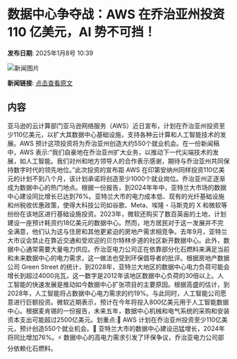 # 数据中心争夺战：AWS 在乔治亚州投资 110 亿美元，AI 势不可挡！

**发布日期**: 2025年1月8号 10:39

![新闻图片](https://pic.chinaz.com/picmap/202302031031488526_0.jpg)

**新闻链接**: [点击查看原文](https://www.aibase.com/zh/news/14553)

## 内容

亚马逊的云计算部门亚马逊网络服务（AWS）近日宣布，计划在乔治亚州投资至少110亿美元，以扩大其数据中心基础设施，支持各种云计算和人工智能技术的发展。AWS 预计这项投资将为乔治亚州创造大约550个就业机会。在一份新闻稿中，AWS 表示:“我们自豪地在乔治亚州扩大业务，以推动下一代尖端技术的发展，如人工智能。我们对州和地方领导人的合作表示感谢，期待与乔治亚州共同保持数字时代的领先地位。”此次投资的宣布距 AWS 在印第安纳州同样投资110亿美元的计划不到八个月，该计划承诺将创造至少1000个就业岗位。乔治亚州正逐渐成为数据中心的热门地点。根据一份报告，到2024年年中，亚特兰大市场的数据中心建设同比增长已达到76%。亚特兰大市的电力成本低、现有的光纤基础设施和州税收优惠政策，使得大科技公司如谷歌、Meta、埃隆・马斯克的 X 和微软等纷纷在该地区进行基础设施投资。2023年，微软还购买了数百英亩的土地，计划建设一座预计耗资约18亿美元的数据中心。然而，地方居民对于这一发展并不完全满意，他们认为这与住房和其他更紧迫的房地产需求相竞争。去年9月，亚特兰大市议会禁止在靠近交通和受欢迎的贝尔特林步道的社区新开数据中心。此外，数据中心通常需要大量电力供应。乔治亚电力公司正在依靠部分化石燃料来满足当前和未来数据中心的电力需求，这一做法也受到环保倡导者的批评。根据房地产数据公司 Green Street 的统计，到2028年，亚特兰大地区的数据中心电力负荷可能会增长到超过4000兆瓦，这一数字是2012年该地区数据中心负荷的30倍以上。人工智能的快速发展是推动如今数据中心扩张项目的主要原因。根据高盛的估计，到2028年，人工智能将占数据中心电力需求的约19%。与此同时，人工智能公司愿意进行巨额投资。微软近期表示，预计在今年将投入800亿美元用于人工智能数据中心。根据麦肯锡的一份报告，未来五年，数据中心机械和电气系统的采购和安装资本支出可能超过2500亿美元。划重点:🌟 AWS 计划在乔治亚州投资至少110亿美元，预计创造550个就业机会。🏢 亚特兰大市的数据中心建设迅猛增长，2024年将同比增加76%。⚡ 数据中心的高电力需求引发了环保争议，乔治亚电力公司部分依赖化石燃料。
